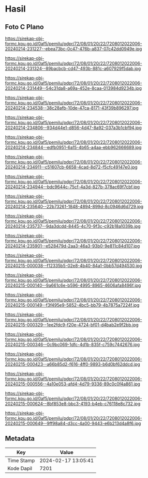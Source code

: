 # Hasil

## Foto C Plano

https://sirekap-obj-formc.kpu.go.id/0af5/pemilu/pdpr/72/08/01/20/22/7208012022006-20240214-231227--ebea73bc-0c47-476b-a837-07c42dd0949e.jpg

https://sirekap-obj-formc.kpu.go.id/0af5/pemilu/pdpr/72/08/01/20/22/7208012022006-20240214-231324--89bacbcb-cd47-493b-881c-a607929f5dab.jpg

https://sirekap-obj-formc.kpu.go.id/0af5/pemilu/pdpr/72/08/01/20/22/7208012022006-20240214-231449--54c31da8-a69a-452e-8caa-013984d9234b.jpg

https://sirekap-obj-formc.kpu.go.id/0af5/pemilu/pdpr/72/08/01/20/22/7208012022006-20240214-234538--38c28afb-10de-47ca-8171-43f39b896297.jpg

https://sirekap-obj-formc.kpu.go.id/0af5/pemilu/pdpr/72/08/01/20/22/7208012022006-20240214-234806--934d44e1-d856-4d47-8a92-037a3b1cbf94.jpg

https://sirekap-obj-formc.kpu.go.id/0af5/pemilu/pdpr/72/08/01/20/22/7208012022006-20240214-234844--edfb0951-6a15-4b65-a4aa-ebb962666689.jpg

https://sirekap-obj-formc.kpu.go.id/0af5/pemilu/pdpr/72/08/01/20/22/7208012022006-20240214-234911--c51607cb-6658-4cad-8d72-f5cfc49147e0.jpg

https://sirekap-obj-formc.kpu.go.id/0af5/pemilu/pdpr/72/08/01/20/22/7208012022006-20240214-234944--bdc9644c-75cf-4a3d-827b-378ac69f7cbf.jpg

https://sirekap-obj-formc.kpu.go.id/0af5/pemilu/pdpr/72/08/01/20/22/7208012022006-20240214-235640--22b73261-1848-4894-899d-8c0946d6d729.jpg

https://sirekap-obj-formc.kpu.go.id/0af5/pemilu/pdpr/72/08/01/20/22/7208012022006-20240214-235737--9da3dcdd-8445-4c70-9f3c-c92b18a1039b.jpg

https://sirekap-obj-formc.kpu.go.id/0af5/pemilu/pdpr/72/08/01/20/22/7208012022006-20240214-235901--e528479d-2aa3-46a3-93b0-9e811c84d107.jpg

https://sirekap-obj-formc.kpu.go.id/0af5/pemilu/pdpr/72/08/01/20/22/7208012022006-20240215-000038--f12335b5-02e8-4b40-84a1-0bb57d494530.jpg

https://sirekap-obj-formc.kpu.go.id/0af5/pemilu/pdpr/72/08/01/20/22/7208012022006-20240215-000140--9a661c6e-b596-4995-8965-4606afa8496f.jpg

https://sirekap-obj-formc.kpu.go.id/0af5/pemilu/pdpr/72/08/01/20/22/7208012022006-20240215-000149--f3f495e9-5852-4bc5-bb79-4b7875a7224f.jpg

https://sirekap-obj-formc.kpu.go.id/0af5/pemilu/pdpr/72/08/01/20/22/7208012022006-20240215-000329--1ee2fdc9-f20e-4724-bf01-d4bab2e9f2bb.jpg

https://sirekap-obj-formc.kpu.go.id/0af5/pemilu/pdpr/72/08/01/20/22/7208012022006-20240215-000346--0c9bc069-1dfc-4d1b-835f-c759c7442676.jpg

https://sirekap-obj-formc.kpu.go.id/0af5/pemilu/pdpr/72/08/01/20/22/7208012022006-20240215-000423--a66b85d2-f616-4ff0-9893-b6d0bf62ddcd.jpg

https://sirekap-obj-formc.kpu.go.id/0af5/pemilu/pdpr/72/08/01/20/22/7208012022006-20240215-000556--4a10e053-afd4-4d79-9336-89c0c0f4a861.jpg

https://sirekap-obj-formc.kpu.go.id/0af5/pemilu/pdpr/72/08/01/20/22/7208012022006-20240215-000624--8bf853e8-bbc3-4193-b4eb-c76118e8c732.jpg

https://sirekap-obj-formc.kpu.go.id/0af5/pemilu/pdpr/72/08/01/20/22/7208012022006-20240215-000649--9ff98a84-d3cc-4a00-9443-e6b213d4a8f6.jpg


## Metadata

| Key        | Value               |
| ---------- | ------------------- |
| Time Stamp | 2024-02-17 13:05:41 |
| Kode Dapil | 7201                |



